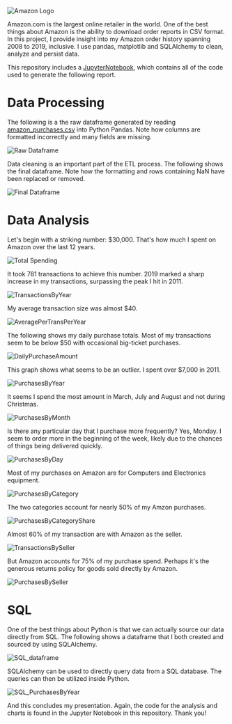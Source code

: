 ![Amazon Logo](https://github.com/AmitSamra/AmazonOrderHistory/blob/master/img/amazon_logo.png)


Amazon.com is the largest online retailer in the world. One of the best things about Amazon is the ability to download order reports in CSV format. In this project, I provide insight into my Amazon order history spanning 2008 to 2019, inclusive. I use pandas, matplotlib and SQLAlchemy to clean, analyze and persist data. 

This repository includes a [JupyterNotebook](https://github.com/AmitSamra/AmazonOrderHistory/blob/master/AmazonOrderHistory.ipynb), which contains all of the code used to generate the following report. 

# Data Processing

The following is a the raw dataframe generated by reading [amazon_purchases.csv](https://github.com/AmitSamra/AmazonOrderHistory/blob/master/amazon_purchases.csv) into Python Pandas. Note how columns are formatted incorrectly and many fields are missing. 

![Raw Dataframe](https://github.com/AmitSamra/AmazonOrderHistory/blob/master/img/raw_dataframe.png)

Data cleaning is an important part of the ETL process. The following shows the final dataframe. Note how the formatting and rows containing NaN have been replaced or removed.

![Final Dataframe](https://github.com/AmitSamra/AmazonOrderHistory/blob/master/img/final_dataframe.png)

# Data Analysis

Let's begin with a striking number: $30,000. That's how much I spent on Amazon over the last 12 years. 

![Total Spending](https://github.com/AmitSamra/AmazonOrderHistory/blob/master/img/total_spent.png)

It took 781 transactions to achieve this number. 2019 marked a sharp increase in my transactions, surpassing the peak I hit in 2011. 

![TransactionsByYear](https://github.com/AmitSamra/AmazonOrderHistory/blob/master/img/TransactionsByYear.png)

My average transaction size was almost $40.

![AveragePerTransPerYear](https://github.com/AmitSamra/AmazonOrderHistory/blob/master/img/AveragePerTransPerYear.png)

The following shows my daily purchase totals. Most of my transactions seem to be below $50 with occasional big-ticket purchases. 

![DailyPurchaseAmount](https://github.com/AmitSamra/AmazonOrderHistory/blob/master/img/DailyPurchaseAmount.png)

This graph shows what seems to be an outlier. I spent over $7,000 in 2011. 

![PurchasesByYear](https://github.com/AmitSamra/AmazonOrderHistory/blob/master/img/PurchasesByYear.png)

It seems I spend the most amount in March, July and August and not during Christmas. 

![PurchasesByMonth](https://github.com/AmitSamra/AmazonOrderHistory/blob/master/img/PurchasesByMonth.png)

Is there any particular day that I purchase more frequently? Yes, Monday. I seem to order more in the beginning of the week, likely due to the chances of things being delivered quickly. 

![PurchasesByDay](https://github.com/AmitSamra/AmazonOrderHistory/blob/master/img/PurchasesByDay.png)

Most of my purchases on Amazon are for Computers and Electronics equipment. 

![PurchasesByCategory](https://github.com/AmitSamra/AmazonOrderHistory/blob/master/img/PurchasesByCategory.png)

The two categories account for nearly 50% of my Amzon purchases. 

![PurchasesByCategoryShare](https://github.com/AmitSamra/AmazonOrderHistory/blob/master/img/PurchasesByCategoryShare.png)

Almost 60% of my transaction are with Amazon as the seller. 

![TransactionsBySeller](https://github.com/AmitSamra/AmazonOrderHistory/blob/master/img/TransactionsBySeller.png)

But Amazon accounts for 75% of my purchase spend. Perhaps it's the generous returns policy for goods sold directly by Amazon. 

![PurchasesBySeller](https://github.com/AmitSamra/AmazonOrderHistory/blob/master/img/PurchasesBySeller.png)

# SQL

One of the best things about Python is that we can actually source our data directly from SQL. The following shows a dataframe that I both created and sourced by using SQLAlchemy. 

![SQL_dataframe](https://github.com/AmitSamra/AmazonOrderHistory/blob/master/img/SQL_dataframe.png)

SQLAlchemy can be used to directly query data from a SQL database. The queries can then be utilized inside Python. 

![SQL_PurchasesByYear](https://github.com/AmitSamra/AmazonOrderHistory/blob/master/img/SQL_PurchasesByYear.png)

And this concludes my presentation. Again, the code for the analysis and charts is found in the Jupyter Notebook in this repository. Thank you! 